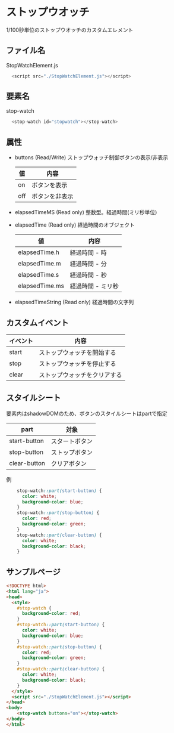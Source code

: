 # ストップウオッチ
1/100秒単位のストップウオッチのカスタムエレメント

## ファイル名
  StopWatchElement.js

```javascript
  <script src="./StopWatchElement.js"></script>
```

## 要素名
  stop-watch

```javascript
  <stop-watch id="stopwatch"></stop-watch>
```

## 属性
* buttons (Read/Write)
ストップウォッチ制御ボタンの表示/非表示

  |値|内容|
  |-|-|
  |on|ボタンを表示|
  |off|ボタンを非表示|


* elapsedTimeMS (Read only)
整数型。経過時間(ミリ秒単位)


* elapsedTime (Read only)
経過時間のオブジェクト

  |値|内容|
  |-|-|
  |elapsedTime.h|経過時間 - 時|
  |elapsedTime.m|経過時間 - 分|
  |elapsedTime.s|経過時間 - 秒|
  |elapsedTime.ms|経過時間 - ミリ秒|


* elapsedTimeString (Read only)
経過時間の文字列


## カスタムイベント

  |イベント|内容|
  |-|-|
  |start|ストップウォッチを開始する|
  |stop|ストップウォッチを停止する|
  |clear|ストップウォッチをクリアする|

## スタイルシート
要素内はshadowDOMのため、ボタンのスタイルシートはpartで指定

  |part|対象|
  |-|-|
  |start-button|スタートボタン|
  |stop-button|ストップボタン|
  |clear-button|クリアボタン|

例
```css
    stop-watch::part(start-button) {
      color: white;
      background-color: blue;
    }
    stop-watch::part(stop-button) {
      color: red;
      background-color: green;
    }
    stop-watch::part(clear-button) {
      color: white;
      background-color: black;
    }
```


## サンプルページ
```html
<!DOCTYPE html>
<html lang="ja">
<head>
  <style>
    #stop-watch {
      background-color: red;
    }
    #stop-watch::part(start-button) {
      color: white;
      background-color: blue;
    }
    #stop-watch::part(stop-button) {
      color: red;
      background-color: green;
    }
    #stop-watch::part(clear-button) {
      color: white;
      background-color: black;
    }
  </style>
  <script src="./StopWatchElement.js"></script>
</head>
<body>
    <stop-watch buttons="on"></stop-watch>
</body>
</html>
```

